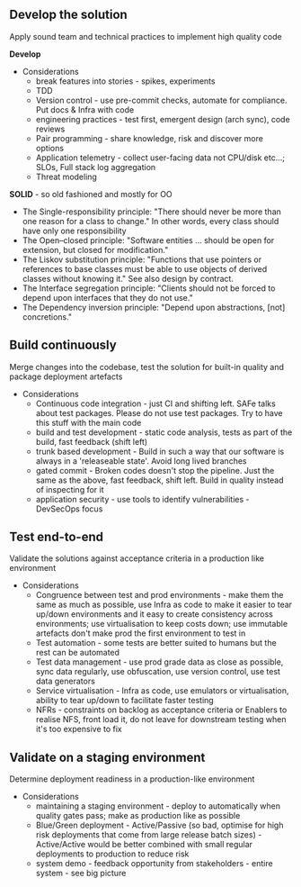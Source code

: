 ## Develop the solution
Apply sound team and technical practices to implement high quality code

**Develop**
* Considerations
  * break features into stories - spikes, experiments
  * TDD
  * Version control - use pre-commit checks, automate for compliance. Put docs & Infra with code
  * engineering practices - test first, emergent design (arch sync), code reviews
  * Pair programming - share knowledge, risk and discover more options
  * Application telemetry - collect user-facing data not CPU/disk etc...; SLOs, Full stack log aggregation
  * Threat modeling

**SOLID** - so old fashioned and mostly for OO

* The Single-responsibility principle: "There should never be more than one reason for a class to change." In other words, every class should have only one responsibility
* The Open–closed principle: "Software entities ... should be open for extension, but closed for modification."
* The Liskov substitution principle: "Functions that use pointers or references to base classes must be able to use objects of derived classes without knowing it." See also design by contract.
* The Interface segregation principle: "Clients should not be forced to depend upon interfaces that they do not use."
* The Dependency inversion principle: "Depend upon abstractions, [not] concretions."

## Build continuously
Merge changes into the codebase, test the solution for built-in quality and package deployment artefacts

* Considerations
  * Continuous code integration - just CI and shifting left. SAFe talks about test packages. 
  Please do not use test packages. Try to have this stuff with the main code
  * build and test development - static code analysis, tests as part of the build, fast feedback (shift left)
  * trunk based development - Build in such a way that our software is always in a 'releaseable state'. Avoid long lived branches
  * gated commit - Broken codes doesn't stop the pipeline. Just the same as the above, fast feedback, shift left. 
  Build in quality instead of inspecting for it
  * application security - use tools to identify vulnerabilities - DevSecOps focus 

## Test end-to-end
Validate the solutions against acceptance criteria in a production like environment

* Considerations
  * Congruence between test and prod environments - make them the same as much as possible, use Infra as code to make it 
  easier to tear up/down environments and it easy to create consistency across environments; use virtualisation to keep 
  costs down; use immutable artefacts don't make prod the first environment to test in
  * Test automation - some tests are better suited to humans but the rest can be automated
  * Test data management - use prod grade data as close as possible, sync data regularly, use obfuscation, use version 
  control, use test data generators
  * Service virtualisation - Infra as code, use emulators or virtualisation, ability to tear up/down to facilitate faster testing
  * NFRs - constraints on backlog as acceptance criteria or Enablers to realise NFS, front load it, do not leave for 
  downstream testing when it's too expensive to fix

## Validate on a staging environment
Determine deployment readiness in a production-like environment

* Considerations
  * maintaining a staging environment - deploy to automatically when quality gates pass; make as production like as possible
  * Blue/Green deployment - Active/Passive (so bad, optimise for high risk deployments that come from large release 
  batch sizes) - Active/Active would be better combined with small regular deployments to production to reduce risk
  * system demo - feedback opportunity from stakeholders - entire system - see big picture